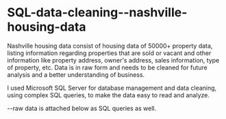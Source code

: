 # SQL-data-cleaning--nashville-housing-data
Nashville housing data consist of housing data of 50000+ property data, listing information regarding properties that are sold or vacant and other information like property address, owner's address, sales information, type of property, etc. 
Data is in raw form and needs to be cleaned for future analysis and a better understanding of business.

I used Microsoft SQL Server for database management and data cleaning, using complex SQL queries, to make the data easy to read and analyze.

 --raw data is attached below as SQL queries as well.
